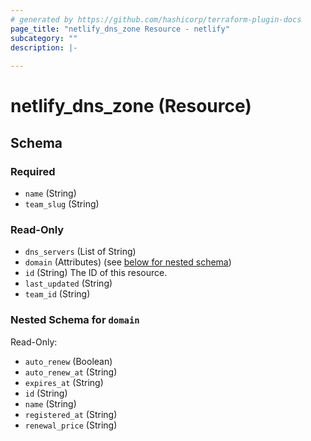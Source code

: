 ```yaml
---
# generated by https://github.com/hashicorp/terraform-plugin-docs
page_title: "netlify_dns_zone Resource - netlify"
subcategory: ""
description: |-
  
---
```


# netlify_dns_zone (Resource)





<!-- schema generated by tfplugindocs -->
## Schema

### Required

- `name` (String)
- `team_slug` (String)

### Read-Only

- `dns_servers` (List of String)
- `domain` (Attributes) (see [below for nested schema](#nestedatt--domain))
- `id` (String) The ID of this resource.
- `last_updated` (String)
- `team_id` (String)

<a id="nestedatt--domain"></a>
### Nested Schema for `domain`

Read-Only:

- `auto_renew` (Boolean)
- `auto_renew_at` (String)
- `expires_at` (String)
- `id` (String)
- `name` (String)
- `registered_at` (String)
- `renewal_price` (String)
